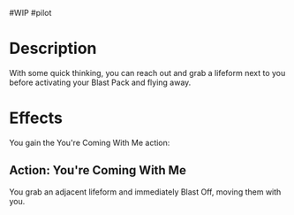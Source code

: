#WIP #pilot 

# Description

With some quick thinking, you can reach out and grab a lifeform next to you before activating your Blast Pack and flying away.

# Effects

You gain the You're Coming With Me action:

## Action: You're Coming With Me

You grab an adjacent lifeform and immediately Blast Off, moving them with you.